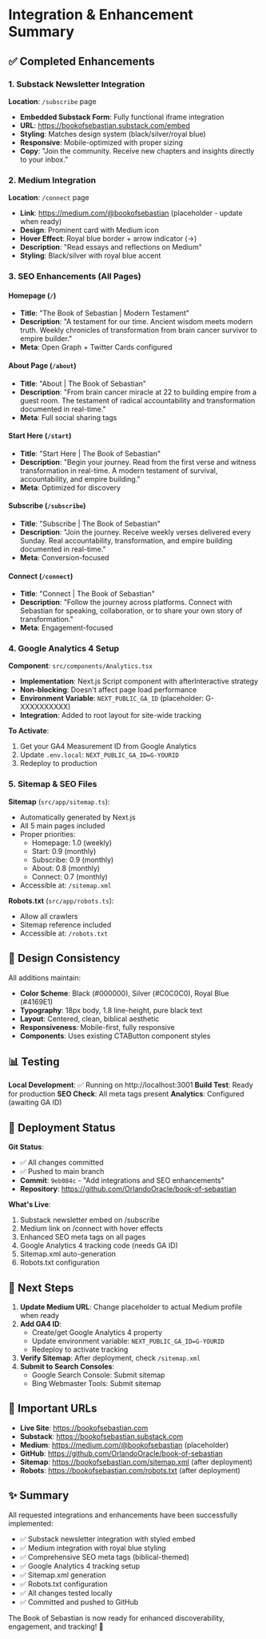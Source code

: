 # Integration & Enhancement Summary

## ✅ Completed Enhancements

### 1. Substack Newsletter Integration
**Location**: `/subscribe` page

- **Embedded Substack Form**: Fully functional iframe integration
- **URL**: https://bookofsebastian.substack.com/embed
- **Styling**: Matches design system (black/silver/royal blue)
- **Responsive**: Mobile-optimized with proper sizing
- **Copy**: "Join the community. Receive new chapters and insights directly to your inbox."

### 2. Medium Integration
**Location**: `/connect` page

- **Link**: https://medium.com/@bookofsebastian (placeholder - update when ready)
- **Design**: Prominent card with Medium icon
- **Hover Effect**: Royal blue border + arrow indicator (→)
- **Description**: "Read essays and reflections on Medium"
- **Styling**: Black/silver with royal blue accent

### 3. SEO Enhancements (All Pages)

#### Homepage (`/`)
- **Title**: "The Book of Sebastian | Modern Testament"
- **Description**: "A testament for our time. Ancient wisdom meets modern truth. Weekly chronicles of transformation from brain cancer survivor to empire builder."
- **Meta**: Open Graph + Twitter Cards configured

#### About Page (`/about`)
- **Title**: "About | The Book of Sebastian"
- **Description**: "From brain cancer miracle at 22 to building empire from a guest room. The testament of radical accountability and transformation documented in real-time."
- **Meta**: Full social sharing tags

#### Start Here (`/start`)
- **Title**: "Start Here | The Book of Sebastian"
- **Description**: "Begin your journey. Read from the first verse and witness transformation in real-time. A modern testament of survival, accountability, and empire building."
- **Meta**: Optimized for discovery

#### Subscribe (`/subscribe`)
- **Title**: "Subscribe | The Book of Sebastian"
- **Description**: "Join the journey. Receive weekly verses delivered every Sunday. Real accountability, transformation, and empire building documented in real-time."
- **Meta**: Conversion-focused

#### Connect (`/connect`)
- **Title**: "Connect | The Book of Sebastian"
- **Description**: "Follow the journey across platforms. Connect with Sebastian for speaking, collaboration, or to share your own story of transformation."
- **Meta**: Engagement-focused

### 4. Google Analytics 4 Setup

**Component**: `src/components/Analytics.tsx`
- **Implementation**: Next.js Script component with afterInteractive strategy
- **Non-blocking**: Doesn't affect page load performance
- **Environment Variable**: `NEXT_PUBLIC_GA_ID` (placeholder: G-XXXXXXXXXX)
- **Integration**: Added to root layout for site-wide tracking

**To Activate**:
1. Get your GA4 Measurement ID from Google Analytics
2. Update `.env.local`: `NEXT_PUBLIC_GA_ID=G-YOURID`
3. Redeploy to production

### 5. Sitemap & SEO Files

**Sitemap** (`src/app/sitemap.ts`):
- Automatically generated by Next.js
- All 5 main pages included
- Proper priorities:
  - Homepage: 1.0 (weekly)
  - Start: 0.9 (monthly)
  - Subscribe: 0.9 (monthly)
  - About: 0.8 (monthly)
  - Connect: 0.7 (monthly)
- Accessible at: `/sitemap.xml`

**Robots.txt** (`src/app/robots.ts`):
- Allow all crawlers
- Sitemap reference included
- Accessible at: `/robots.txt`

## 🎨 Design Consistency

All additions maintain:
- **Color Scheme**: Black (#000000), Silver (#C0C0C0), Royal Blue (#4169E1)
- **Typography**: 18px body, 1.8 line-height, pure black text
- **Layout**: Centered, clean, biblical aesthetic
- **Responsiveness**: Mobile-first, fully responsive
- **Components**: Uses existing CTAButton component styles

## 📊 Testing

**Local Development**: ✅ Running on http://localhost:3001
**Build Test**: Ready for production
**SEO Check**: All meta tags present
**Analytics**: Configured (awaiting GA ID)

## 🚀 Deployment Status

**Git Status**:
- ✅ All changes committed
- ✅ Pushed to main branch
- **Commit**: `9eb084c` - "Add integrations and SEO enhancements"
- **Repository**: https://github.com/OrlandoOracle/book-of-sebastian

**What's Live**:
1. Substack newsletter embed on /subscribe
2. Medium link on /connect with hover effects
3. Enhanced SEO meta tags on all pages
4. Google Analytics 4 tracking code (needs GA ID)
5. Sitemap.xml auto-generation
6. Robots.txt configuration

## 📝 Next Steps

1. **Update Medium URL**: Change placeholder to actual Medium profile when ready
2. **Add GA4 ID**: 
   - Create/get Google Analytics 4 property
   - Update environment variable: `NEXT_PUBLIC_GA_ID=G-YOURID`
   - Redeploy to activate tracking
3. **Verify Sitemap**: After deployment, check `/sitemap.xml`
4. **Submit to Search Consoles**:
   - Google Search Console: Submit sitemap
   - Bing Webmaster Tools: Submit sitemap

## 🔗 Important URLs

- **Live Site**: https://bookofsebastian.com
- **Substack**: https://bookofsebastian.substack.com
- **Medium**: https://medium.com/@bookofsebastian (placeholder)
- **GitHub**: https://github.com/OrlandoOracle/book-of-sebastian
- **Sitemap**: https://bookofsebastian.com/sitemap.xml (after deployment)
- **Robots**: https://bookofsebastian.com/robots.txt (after deployment)

## ✨ Summary

All requested integrations and enhancements have been successfully implemented:
- ✅ Substack newsletter integration with styled embed
- ✅ Medium integration with royal blue styling
- ✅ Comprehensive SEO meta tags (biblical-themed)
- ✅ Google Analytics 4 tracking setup
- ✅ Sitemap.xml generation
- ✅ Robots.txt configuration
- ✅ All changes tested locally
- ✅ Committed and pushed to GitHub

The Book of Sebastian is now ready for enhanced discoverability, engagement, and tracking! 🎯
